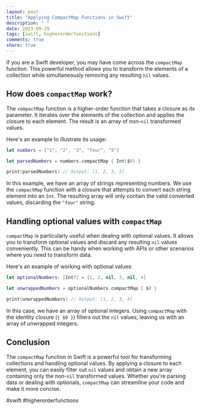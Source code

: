 ```yaml
---
layout: post
title: "Applying CompactMap Functions in Swift"
description: " "
date: 2023-09-29
tags: [swift, higherorderfunctions]
comments: true
share: true
---
```


If you are a Swift developer, you may have come across the `compactMap` function. This powerful method allows you to transform the elements of a collection while simultaneously removing any resulting `nil` values.

## How does `compactMap` work?

The `compactMap` function is a higher-order function that takes a closure as its parameter. It iterates over the elements of the collection and applies the closure to each element. The result is an array of non-`nil` transformed values.

Here's an example to illustrate its usage:

```swift
let numbers = ["1", "2", "3", "four", "5"]

let parsedNumbers = numbers.compactMap { Int($0) }

print(parsedNumbers) // Output: [1, 2, 3, 5]
```

In this example, we have an array of strings representing numbers. We use the `compactMap` function with a closure that attempts to convert each string element into an `Int`. The resulting array will only contain the valid converted values, discarding the `"four"` string.

## Handling optional values with `compactMap`

`compactMap` is particularly useful when dealing with optional values. It allows you to transform optional values and discard any resulting `nil` values conveniently. This can be handy when working with APIs or other scenarios where you need to transform data.

Here's an example of working with optional values:

```swift
let optionalNumbers: [Int?] = [1, 2, nil, 3, nil, 4]

let unwrappedNumbers = optionalNumbers.compactMap { $0 }

print(unwrappedNumbers) // Output: [1, 2, 3, 4]
```

In this case, we have an array of optional integers. Using `compactMap` with the identity closure (`{ $0 }`) filters out the `nil` values, leaving us with an array of unwrapped integers.

## Conclusion

The `compactMap` function in Swift is a powerful tool for transforming collections and handling optional values. By applying a closure to each element, you can easily filter out `nil` values and obtain a new array containing only the non-`nil` transformed values. Whether you're parsing data or dealing with optionals, `compactMap` can streamline your code and make it more concise.

#swift #higherorderfunctions